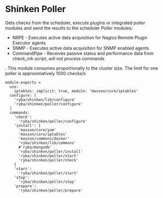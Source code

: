 
# Shinken Poller

Gets checks from the scheduler, execute plugins or integrated poller modules and
send the results to the scheduler
Poller modules:

*   NRPE - Executes active data acquisition for Nagios Remote Plugin Executor agents
*   SNMP - Executes active data acquisition for SNMP enabled agents
*   CommandPipe - Receives passive status and performance data from check_mk script,
will not process commands

.
This module consumes proportionally to the cluster size. The limit for one poller
is approximatively 1000 checks/s

    module.exports =
      use:
        iptables: implicit: true, module: 'masson/core/iptables'
      configure: [
        'ryba/shinken/lib/configure'
        'ryba/shinken/poller/configure'
      ]
      commands:
        'check':
          'ryba/shinken/poller/configure'
        'install': [
          'masson/core/yum'
          'masson/core/iptables'
          'masson/commons/docker'
          'ryba/shinken/lib/commons'
          #'ryba/mongodb'
          'ryba/shinken/poller/install'
          'ryba/shinken/poller/start'
          'ryba/shinken/poller/check'
        ]
        'start':
          'ryba/shinken/poller/start'
        'stop':
          'ryba/shinken/poller/stop'
        'prepare':
          'ryba/shinken/poller/prepare'
